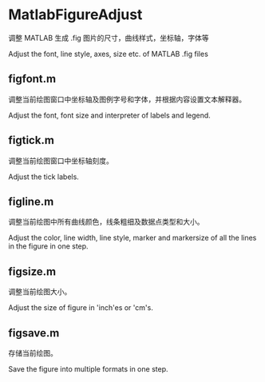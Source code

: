 # MatlabFigureAdjust

调整 MATLAB 生成 .fig 图片的尺寸，曲线样式，坐标轴，字体等

Adjust the font, line style, axes, size etc. of MATLAB .fig files

## figfont.m

调整当前绘图窗口中坐标轴及图例字号和字体，并根据内容设置文本解释器。

Adjust the font, font size and interpreter of labels and legend.

## figtick.m

调整当前绘图窗口中坐标轴刻度。

Adjust the tick labels.

## figline.m

调整当前绘图中所有曲线颜色，线条粗细及数据点类型和大小。

Adjust the color, line width, line style, marker and markersize of all the lines in the figure in one step.

## figsize.m

调整当前绘图大小。

Adjust the size of figure in 'inch'es or 'cm's.

## figsave.m

存储当前绘图。

Save the figure into multiple formats in one step.
